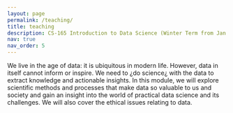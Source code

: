 ```yaml
---
layout: page
permalink: /teaching/
title: teaching
description: CS-165 Introduction to Data Science (Winter Term from Jan 2025 to April 2025)
nav: true
nav_order: 5
---
```


We live in the age of data: it is ubiquitous in modern life. However, data in itself cannot inform or inspire. We need to ¿do science¿ with the data to extract knowledge and actionable insights. In this module, we will explore scientific methods and processes that make data so valuable to us and society and gain an insight into the world of practical data science and its challenges. We will also cover the ethical issues relating to data.
